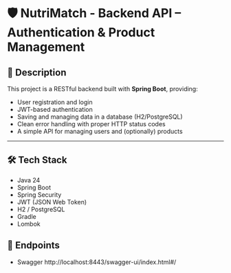 # 🛡️ NutriMatch - Backend API – Authentication & Product Management

## 📖 Description

This project is a RESTful backend built with **Spring Boot**, providing:

- User registration and login
- JWT-based authentication
- Saving and managing data in a database (H2/PostgreSQL)
- Clean error handling with proper HTTP status codes
- A simple API for managing users and (optionally) products

---

## 🛠️ Tech Stack

- Java 24
- Spring Boot
- Spring Security
- JWT (JSON Web Token)
- H2 / PostgreSQL
- Gradle
- Lombok

## 🚀 Endpoints

- Swagger
  http://localhost:8443/swagger-ui/index.html#/
